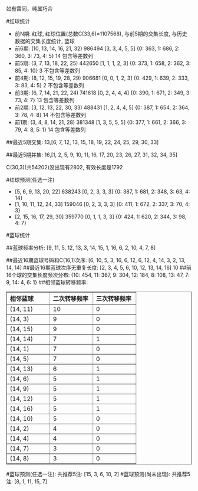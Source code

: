 <!-- 
.. title: 双色球2013054期(2013-05-12)数据分析报告
.. slug: slott-2013054-2013-05-12-report
.. date: 2013-05-13 08:00:00 UTC+08:00
.. tags: Lottery
.. link: 
.. description: 
.. type: text
-->

如有雷同，纯属巧合

<!-- TEASER_END-->

#红球统计

- 前N期: 红球, 红球位置(总数C(33,6)=1107568), 与前5期的交集长度, 与历史数据的交集长度统计, 蓝球
- 前6期: (10, 13, 14, 16, 21, 32) 986494 [3, 3, 4, 5, 5] {0: 363, 1: 686, 2: 360, 3: 73, 4: 5} 14 包含等差数列
- 前5期: (3, 7, 13, 18, 22, 25) 442650 [1, 1, 1, 2, 3] {0: 373, 1: 658, 2: 362, 3: 85, 4: 10} 3 不包含等差数列
- 前4期: (8, 12, 15, 19, 28, 29) 906681 [0, 0, 1, 2, 3] {0: 429, 1: 639, 2: 333, 3: 83, 4: 5} 2 不包含等差数列
- 前3期: (6, 7, 14, 21, 22, 24) 741618 [0, 2, 4, 4, 4] {0: 390, 1: 671, 2: 349, 3: 73, 4: 7} 13 包含等差数列
- 前2期: (3, 12, 13, 22, 30, 33) 488431 [1, 2, 4, 4, 5] {0: 387, 1: 654, 2: 364, 3: 78, 4: 8} 14 不包含等差数列
- 前1期: (3, 4, 8, 14, 21, 28) 381348 [1, 3, 5, 5, 5] {0: 377, 1: 661, 2: 366, 3: 79, 4: 8, 5: 1} 14 包含等差数列

##最近5期交集:
13,[6, 7, 12, 13, 15, 18, 19, 22, 24, 25, 29, 30, 33]

##最近5期并集:
16,[1, 2, 5, 9, 10, 11, 16, 17, 20, 23, 26, 27, 31, 32, 34, 35]

C(30,3)(共54202)没出现有2802, 
有效长度是1792

#红球预测(任选一注)

- [5, 6, 9, 13, 20, 22] 638243 [0, 2, 3, 3, 3] {0: 387, 1: 681, 2: 348, 3: 63, 4: 14}
- [1, 10, 11, 12, 24, 33] 159046 [0, 2, 3, 3, 3] {0: 411, 1: 672, 2: 337, 3: 70, 4: 3}
- [2, 15, 16, 17, 29, 30] 359770 [0, 1, 1, 3, 3] {0: 424, 1: 620, 2: 344, 3: 98, 4: 7}

#蓝球统计

##蓝球频率分析:
[9, 11, 5, 12, 13, 3, 14, 15, 1, 16, 6, 2, 10, 4, 7, 8]

##最近16期蓝球号码和C(16,1)次序:
[6, 10, 5, 3, 16, 6, 12, 6, 12, 4, 14, 3, 2, 13, 14, 14]
##最近16期蓝球次序无重复长度:
[2, 3, 4, 5, 6, 10, 12, 13, 14, 16] 10
##前16个球的交集长度频次分布:
{10: 454, 11: 367, 9: 304, 12: 184, 8: 108, 13: 47, 7: 9, 14: 4, 6: 1}
##相邻蓝球转移频率:
<table border="1" class="table table-striped dataframe">
  <thead>
    <tr style="text-align: left;">
      <th style="min-width: 100px;">相邻蓝球</th>
      <th style="min-width: 100px;">二次转移频率</th>
      <th style="min-width: 100px;">三次转移频率</th>
    </tr>
  </thead>
  <tbody>
    <tr>
      <td> (14, 11)</td>
      <td> 10</td>
      <td> 0</td>
    </tr>
    <tr>
      <td>  (14, 3)</td>
      <td>  9</td>
      <td> 0</td>
    </tr>
    <tr>
      <td> (14, 15)</td>
      <td>  9</td>
      <td> 0</td>
    </tr>
    <tr>
      <td> (14, 14)</td>
      <td>  7</td>
      <td> 1</td>
    </tr>
    <tr>
      <td>  (14, 1)</td>
      <td>  7</td>
      <td> 0</td>
    </tr>
    <tr>
      <td>  (14, 5)</td>
      <td>  7</td>
      <td> 0</td>
    </tr>
    <tr>
      <td> (14, 13)</td>
      <td>  6</td>
      <td> 1</td>
    </tr>
    <tr>
      <td>  (14, 6)</td>
      <td>  5</td>
      <td> 1</td>
    </tr>
    <tr>
      <td>  (14, 9)</td>
      <td>  5</td>
      <td> 1</td>
    </tr>
    <tr>
      <td> (14, 12)</td>
      <td>  5</td>
      <td> 1</td>
    </tr>
    <tr>
      <td> (14, 16)</td>
      <td>  5</td>
      <td> 1</td>
    </tr>
    <tr>
      <td> (14, 10)</td>
      <td>  5</td>
      <td> 0</td>
    </tr>
    <tr>
      <td>  (14, 2)</td>
      <td>  4</td>
      <td> 0</td>
    </tr>
    <tr>
      <td>  (14, 4)</td>
      <td>  4</td>
      <td> 0</td>
    </tr>
    <tr>
      <td>  (14, 7)</td>
      <td>  3</td>
      <td> 0</td>
    </tr>
    <tr>
      <td>  (14, 8)</td>
      <td>  3</td>
      <td> 0</td>
    </tr>
  </tbody>
</table>
#蓝球预测(任选一注):
共推荐5注: [15, 3, 6, 10, 2]
#蓝球预测(尚未出现):
共推荐5注: [8, 1, 11, 15, 7]

